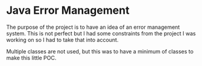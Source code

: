 # Java Error Management

The purpose of the project is to have an idea of an error management system. This is not perfect but I had some constraints from the project I was working on so I had to take that into account.

Multiple classes are not used, but this was to have a minimum of classes to make this little POC.